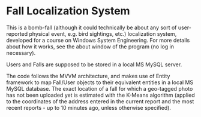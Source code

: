 # Fall Localization System

This is a bomb-fall (although it could technically be about any sort of user-reported physical event, e.g. bird sightings, etc.) localization system, developed for a course on Windows System Engineering. For more details about how it works, see the about window of the program (no log in necessary).

Users and Falls are supposed to be stored in a local MS MySQL server.

The code follows the MVVM architecture, and makes use of Entity framework to map Fall/User objects to their equivalent entities in a local MS MySQL database. The exact location of a fall for which a geo-tagged photo has not been uploaded yet is estimated with the K-Means algorithm (applied to the coordinates of the address entered in the current report and the most recent reports - up to 10 minutes ago, unless otherwise specified).
